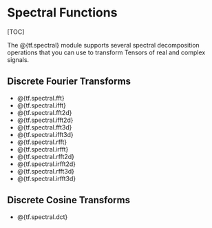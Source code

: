 # Spectral Functions

[TOC]

The @{tf.spectral} module supports several spectral decomposition operations
that you can use to transform Tensors of real and complex signals.

## Discrete Fourier Transforms

*   @{tf.spectral.fft}
*   @{tf.spectral.ifft}
*   @{tf.spectral.fft2d}
*   @{tf.spectral.ifft2d}
*   @{tf.spectral.fft3d}
*   @{tf.spectral.ifft3d}
*   @{tf.spectral.rfft}
*   @{tf.spectral.irfft}
*   @{tf.spectral.rfft2d}
*   @{tf.spectral.irfft2d}
*   @{tf.spectral.rfft3d}
*   @{tf.spectral.irfft3d}

## Discrete Cosine Transforms

*   @{tf.spectral.dct}
